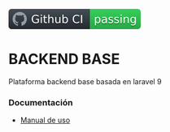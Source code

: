![CI/CD](https://github.com/MUTUAL-DE-SERVICIOS-AL-POLICIA/backend/blob/master/docs/actions/workflows/ci/badge.svg?event=push)

# BACKEND BASE

Plataforma backend base basada en laravel 9

### Documentación

* [Manual de uso](./docs/use.md)
